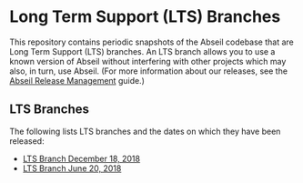 # Long Term Support (LTS) Branches

This repository contains periodic snapshots of the Abseil codebase that are
Long Term Support (LTS) branches. An LTS branch allows you to use a known
version of Abseil without interfering with other projects which may also, in
turn, use Abseil. (For more information about our releases, see the
[Abseil Release Management](https://abseil.io/about/releases) guide.)

## LTS Branches

The following lists LTS branches and the dates on which they have been released:

* [LTS Branch December 18, 2018](https://github.com/abseil/abseil-cpp/tree/lts_2018_12_18/)
* [LTS Branch June 20, 2018](https://github.com/abseil/abseil-cpp/tree/lts_2018_06_20/)
